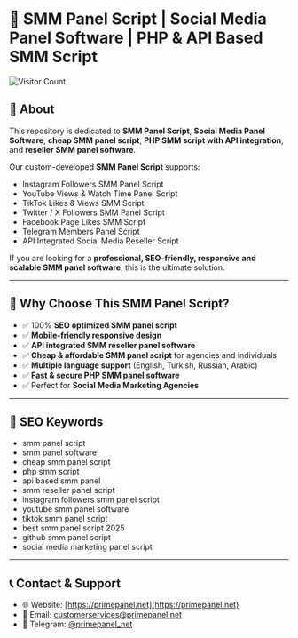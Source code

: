 # 🚀 SMM Panel Script | Social Media Panel Software | PHP & API Based SMM Script
![Visitor Count](https://visitor-badge.glitch.me/badge?page_id=smmpanelscripts1)


## 📌 About
This repository is dedicated to **SMM Panel Script**, **Social Media Panel Software**, **cheap SMM panel script**, **PHP SMM script with API integration**, and **reseller SMM panel software**.  

Our custom-developed **SMM Panel Script** supports:  
- Instagram Followers SMM Panel Script  
- YouTube Views & Watch Time Panel Script  
- TikTok Likes & Views SMM Script  
- Twitter / X Followers SMM Panel Script  
- Facebook Page Likes SMM Script  
- Telegram Members Panel Script  
- API Integrated Social Media Reseller Script  

If you are looking for a **professional, SEO-friendly, responsive and scalable SMM panel software**, this is the ultimate solution.  

---

## 🌟 Why Choose This SMM Panel Script?
- ✅ 100% **SEO optimized SMM panel script**  
- ✅ **Mobile-friendly responsive design**  
- ✅ **API integrated SMM reseller panel software**  
- ✅ **Cheap & affordable SMM panel script** for agencies and individuals  
- ✅ **Multiple language support** (English, Turkish, Russian, Arabic)  
- ✅ **Fast & secure PHP SMM panel software**  
- ✅ Perfect for **Social Media Marketing Agencies**  

---

## 🔑 SEO Keywords
- smm panel script  
- smm panel software  
- cheap smm panel script  
- php smm script  
- api based smm panel  
- smm reseller panel script  
- instagram followers smm panel script  
- youtube smm panel software  
- tiktok smm panel script  
- best smm panel script 2025  
- github smm panel script  
- social media marketing panel script  

---

## 📞 Contact & Support
- 🌐 Website: [https://primepanel.net](https://primepanel.net)  
- 📧 Email: customerservices@primepanel.net  
- 💬 Telegram: [@primepanel_net](https://t.me/primepanel_net)  
